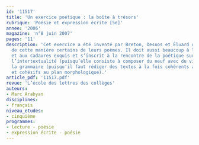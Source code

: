 ```yaml
---
id: '11517'
title: 'Un exercice poétique : la boîte à trésors'
rubrique: 'Poésie et expression écrite [5e]'
annee: '2006'
magazine: 'n°8 juin 2007'
pages: '11'
description: 'Cet exercice a été inventé par Breton, Desnos et Éluard qui ont composé
  de cette manière certains de leurs poèmes. Il doit aussi beaucoup à l’écriture automatique
  et aux cadavres exquis et s’inscrit à la rencontre de la poétique surréaliste, de
  l’intertextualité (puisqu’elle consiste à composer du neuf avec du vieux) et de
  la grammaire (puisqu’il faut rédiger des textes à la fois cohérents au plan sémantique
  et cohésifs au plan morphologique).'
article_pdf: '11517.pdf'
revue: 'L’école des lettres des collèges'
auteurs:
- Marc Arabyan
disciplines:
- français
niveau_etudes:
- cinquième
programmes:
- lecture - poésie
- expression écrite - poésie
---
```

